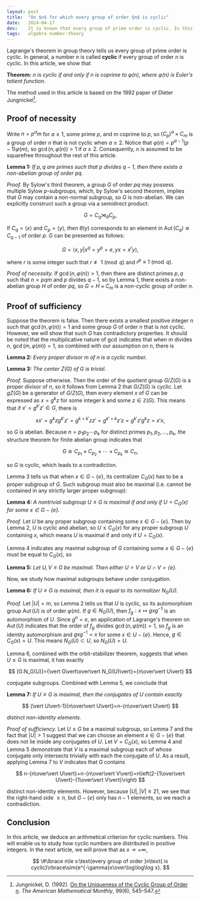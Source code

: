 ```yaml
---
layout: post
title:  "On $n$ for which every group of order $n$ is cyclic"
date:   2024-04-17
des:    It is known that every group of prime order is cyclic. In this article, we present an arithmetical criterion on $n$ to determine whether every group of order $n$ is cyclic.
tags:   algebra number-theory
---
```


Lagrange's theorem in group theory tells us every group of prime order is cyclic. In general, a number $n$ is called **cyclic** if every group of order $n$ is cyclic. In this article, we show that

**Theorem:** _$n$ is cyclic if and only if $n$ is coprime to $\varphi(n)$, where $\varphi(n)$ is Euler's totient function._

The method used in this article is based on the 1992 paper of Dieter Jungnickel[^1].

## Proof of necessity

Write $n=p^am$ for $a\ge1$, some prime $p$, and $m$ coprime to $p$, so $(C_p)^a\times C_m$ is a group of order $n$ that is not cyclic when $a\ge2$. Notice that $\varphi(n)=p^{a-1}(p-1)\varphi(m)$, so $\gcd(n,\varphi(n))>1$ if $a\ge2$. Consequently, $n$ is assumed to be squarefree throughout the rest of this article.

**Lemma 1:** _If $p,q$ are primes such that $p$ divides $q-1$, then there exists a non-abelian group of order $pq$._

_Proof._ By Sylow's third theorem, a group $G$ of order $pq$ may possess multiple Sylow $p$-subgroups, which, by Sylow's second theorem, implies that $G$ may contain a non-normal subgroup, so $G$ is non-abelian. We can explicitly construct such a group via a semidirect product:

$$
G=C_q\rtimes_\theta C_p,
$$

If $C_q=\langle x\rangle$ and $C_p=\langle y\rangle$, then $\theta(y)$ corresponds to an element in $\operatorname{Aut}(C_q)\cong C_{q-1}$ of order $p$. $G$ can be presented as follows:

$$
G=\langle x,y\vert x^q=y^p=e,yx=x^ry\rangle,
$$

where $r$ is some integer such that $r\not\equiv1\pmod q$ and $r^p\equiv1\pmod q$.

_Proof of necessity._ If $\gcd(n,\varphi(n))>1$, then there are distinct primes $p,q$ such that $n=pqm$ and $p$ divides $q-1$, so by Lemma 1, there exists a non-abelian group $H$ of order $pq$, so $G=H\times C_m$ is a non-cyclic group of order $n$.

## Proof of sufficiency

Suppose the theorem is false. Then there exists a smallest positive integer $n$ such that $\gcd(n,\varphi(n))=1$ and some group $G$ of order $n$ that is not cyclic. However, we will show that such $G$ has contradictory properties. It should be noted that the multiplicative nature of $\gcd$ indicates that when $m$ divides $n$, $\gcd(m,\varphi(m))=1$, so combined with our assumption on $n$, there is

**Lemma 2:** _Every proper divisor $m$ of $n$ is a cyclic number._

**Lemma 3:** _The center $Z(G)$ of $G$ is trivial._

_Proof._ Suppose otherwise. Then the order of the quotient group $G/Z(G)$ is a proper divisor of $n$, so it follows from Lemma 2 that $G/Z(G)$ is cyclic. Let $gZ(G)$ be a generator of $G/Z(G)$, then every element $x$ of $G$ can be expressed as $x=g^kz$ for some integer $k$ and some $z\in\mathbb Z(G)$. This means that if $x'=g^{k'}z'\in G$, there is

$$
xx'=g^kzg^{k'}z'=g^{k+k'}zz'=g^{k'+k}z'z=g^{k'}z'g^kz=x'x,
$$

so $G$ is abelian. Because $n=p_1p_2\cdots p_k$ for distinct primes $p_1,p_2,\dots,p_k$, the structure theorem for finite abelian group indicates that

$$
G\cong C_{p_1}\times C_{p_2}\times\cdots\times C_{p_k}\cong C_n,
$$

so $G$ is cyclic, which leads to a contradiction.

Lemma 3 tells us that when $x\in G-\lbrace e\rbrace$, its centralizer $C_G(x)$ has to be a proper subgroup of $G$. Such subgroup must also be maximal (i.e. cannot be contained in any strictly larger proper subgroup):

**Lemma 4:** _A nontrivial subgroup $U\le G$ is maximal if and only if $U=C_G(x)$ for some $x\in G-\lbrace e\rbrace$._

_Proof._ Let $U$ be any proper subgroup containing some $x\in G-\lbrace e\rbrace$. Then by Lemma 2, $U$ is cyclic and abelian, so $U\le C_G(x)$ for any proper subgroup $U$ containing $x$, which means $U$ is maximal if and only if $U=C_G(x)$.

Lemma 4 indicates any maximal subgroup of $G$ containing some $x\in G-\lbrace e\rbrace$ must be equal to $C_G(x)$, so

**Lemma 5:** _Let $U,V\le G$ be maximal. Then either $U=V$ or $U\cap V=\lbrace e\rbrace$._

Now, we study how maximal subgroups behave under conjugation.

**Lemma 6:** _If $U\le G$ is maximal, then it is equal to its normalizer $N_G(U)$._

_Proof._ Let $\vert U\vert=m$, so Lemma 2 tells us that $U$ is cyclic, so its automorphism group $\operatorname{Aut}(U)$ is of order $\varphi(m)$. If $g\in N_G(U)$, then $f_g:x\mapsto gxg^{-1}$ is an automorphism of $U$. Since $g^n=e$, an application of Lagrange's theorem on $\operatorname{Aut}(U)$ indicates that the order of $f_g$ divides $\gcd(n,\varphi(m))=1$, so $f_g$ is an identity automorphism and $gxg^{-1}=x$ for some $x\in U-\lbrace e\rbrace$. Hence, $g\in C_G(x)=U$. This means $N_G(U)\subset U$, so $N_G(U)=U$.

Lemma 6, combined with the orbit-stabilizer theorem, suggests that when $U\le G$ is maximal, it has exactly

$$
[G:N_G(U)]={\vert G\vert\over\vert N_G(U)\vert}={n\over\vert U\vert}
$$

conjugate subgroups. Combined with Lemma 5, we conclude that

**Lemma 7:** _If $U\le G$ is maximal, then the conjugates of $U$ contain exactly_

$$
(\vert U\vert-1){n\over\vert U\vert}=n-{n\over\vert U\vert}
$$

_distinct non-identity elements._

_Proof of sufficiency._ Let $U\le G$ be a maximal subgroup, so Lemma 7 and the fact that $\vert U\vert>1$ suggest that we can choose an element $x\in G-\lbrace e\rbrace$ that does not lie inside any conjugates of $U$. Let $V=C_G(x)$, so Lemma 4 and Lemma 5 demonstrate that $V$ is a maximal subgroup each of whose conjugate only intersects trivially with each the conjugate of $U$. As a result, applying Lemma 7 to $V$ indicates that $G$ contains

$$
n-{n\over\vert U\vert}+n-{n\over\vert V\vert}=n\left(2-{1\over\vert U\vert}-{1\over\vert V\vert}\right)
$$

distinct non-identity elements. However, because $\vert U\vert,\vert V\vert\ge21$, we see that the right-hand side $\ge n$, but $G-\lbrace e\rbrace$ only has $n-1$ elements, so we reach a contradiction.

## Conclusion

In this article, we deduce an arithmetical criterion for cyclic numbers. This will enable us to study how cyclic numbers are distributed in positive integers. In the next article, we will prove that as $x\to+\infty$,

$$
\#\lbrace n\le x:\text{every group of order }n\text{ is cyclic}\rbrace\sim{e^{-\gamma}x\over\log\log\log x}.
$$

[^1]: Jungnickel, D. (1992). [On the Uniqueness of the Cyclic Group of Order $n$](https://doi.org/10.1080/00029890.1992.11995889). _The American Mathematical Monthly_, 99(6), 545–547.